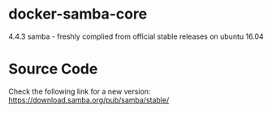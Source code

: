 # docker-samba-core
4.4.3 samba - freshly complied from official stable releases on ubuntu 16.04

# Source Code
Check the following link for a new version: https://download.samba.org/pub/samba/stable/
